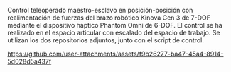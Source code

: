 Control teleoperado maestro-esclavo en posición-posición con realimentación de fuerzas del brazo robótico Kinova Gen 3 de 7-DOF mediante el dispositivo háptico Phantom Omni de 6-DOF. El control se ha realizado en el espacio articular con escalado del espacio de trabajo.
Se utilizan los dos repositorios adjuntos, junto con el script de control.

https://github.com/user-attachments/assets/f9b26277-ba47-45a4-8914-5d028d5a437f
